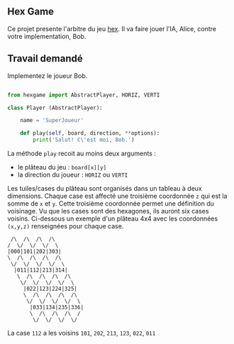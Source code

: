
Hex Game
--------
Ce projet presente l'arbitre du jeu [hex][1]. Il va faire jouer l'IA, Alice, contre votre implementation, Bob.

Travail demandé
---------------
Implementez le joueur Bob.
```py

from hexgame import AbstractPlayer, HORIZ, VERTI

class Player (AbstractPlayer):

    name = 'SuperJoueur'

    def play(self, board, direction, **options):
        print('Salut! C\'est moi, Bob.')
```
La méthode `play` recoit au moins deux arguments :

- le plâteau du jeu : `board[x][y]`
- la direction du joueur : `HORIZ` ou `VERTI`

Les tuiles/cases du plâteau sont organisés dans un tableau à deux dimensions. Chaque case est affecté une troisième coordonnée `z` qui est la somme de `x` et `y`. Cette troisième coordonnée permet une définition du voisinage. Vu que les cases sont des hexagones, ils auront six cases voisins. Ci-dessous un exemple d'un plâteau 4x4 avec les coordonnées `(x,y,z)` renseignées pour chaque case.

```
 /\  /\  /\  /\
/  \/  \/  \/  \
|000|101|202|303|
\  /\  /\  /\  /\
 \/  \/  \/  \/  \
  |011|112|213|314|
   \  /\  /\  /\  /\
    \/  \/  \/  \/  \
     |022|123|224|325|
     \  /\  /\  /\  /\
      \/  \/  \/  \/  \
       |033|134|235|336|
       \  /\  /\  /\  /
        \/  \/  \/  \/
```
La case `112` a les voisins `101`, `202`, `213`, `123`, `022`, `011`

[1]: https://en.wikipedia.org/wiki/Hex_%28board_game%29
